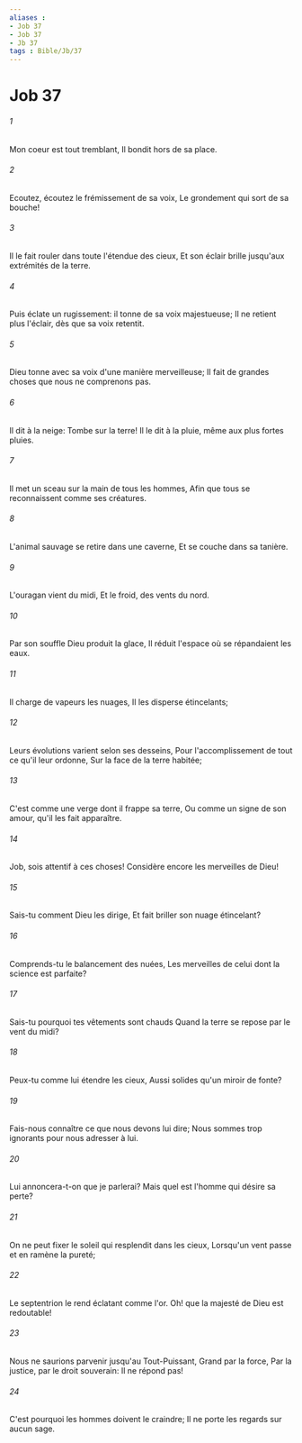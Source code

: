 ```yaml
---
aliases : 
- Job 37
- Job 37
- Jb 37
tags : Bible/Jb/37
---
```


# Job 37

###### 1
Mon coeur est tout tremblant, Il bondit hors de sa place.
###### 2
Ecoutez, écoutez le frémissement de sa voix, Le grondement qui sort de sa bouche!
###### 3
Il le fait rouler dans toute l'étendue des cieux, Et son éclair brille jusqu'aux extrémités de la terre.
###### 4
Puis éclate un rugissement: il tonne de sa voix majestueuse; Il ne retient plus l'éclair, dès que sa voix retentit.
###### 5
Dieu tonne avec sa voix d'une manière merveilleuse; Il fait de grandes choses que nous ne comprenons pas.
###### 6
Il dit à la neige: Tombe sur la terre! Il le dit à la pluie, même aux plus fortes pluies.
###### 7
Il met un sceau sur la main de tous les hommes, Afin que tous se reconnaissent comme ses créatures.
###### 8
L'animal sauvage se retire dans une caverne, Et se couche dans sa tanière.
###### 9
L'ouragan vient du midi, Et le froid, des vents du nord.
###### 10
Par son souffle Dieu produit la glace, Il réduit l'espace où se répandaient les eaux.
###### 11
Il charge de vapeurs les nuages, Il les disperse étincelants;
###### 12
Leurs évolutions varient selon ses desseins, Pour l'accomplissement de tout ce qu'il leur ordonne, Sur la face de la terre habitée;
###### 13
C'est comme une verge dont il frappe sa terre, Ou comme un signe de son amour, qu'il les fait apparaître.
###### 14
Job, sois attentif à ces choses! Considère encore les merveilles de Dieu!
###### 15
Sais-tu comment Dieu les dirige, Et fait briller son nuage étincelant?
###### 16
Comprends-tu le balancement des nuées, Les merveilles de celui dont la science est parfaite?
###### 17
Sais-tu pourquoi tes vêtements sont chauds Quand la terre se repose par le vent du midi?
###### 18
Peux-tu comme lui étendre les cieux, Aussi solides qu'un miroir de fonte?
###### 19
Fais-nous connaître ce que nous devons lui dire; Nous sommes trop ignorants pour nous adresser à lui.
###### 20
Lui annoncera-t-on que je parlerai? Mais quel est l'homme qui désire sa perte?
###### 21
On ne peut fixer le soleil qui resplendit dans les cieux, Lorsqu'un vent passe et en ramène la pureté;
###### 22
Le septentrion le rend éclatant comme l'or. Oh! que la majesté de Dieu est redoutable!
###### 23
Nous ne saurions parvenir jusqu'au Tout-Puissant, Grand par la force, Par la justice, par le droit souverain: Il ne répond pas!
###### 24
C'est pourquoi les hommes doivent le craindre; Il ne porte les regards sur aucun sage.
